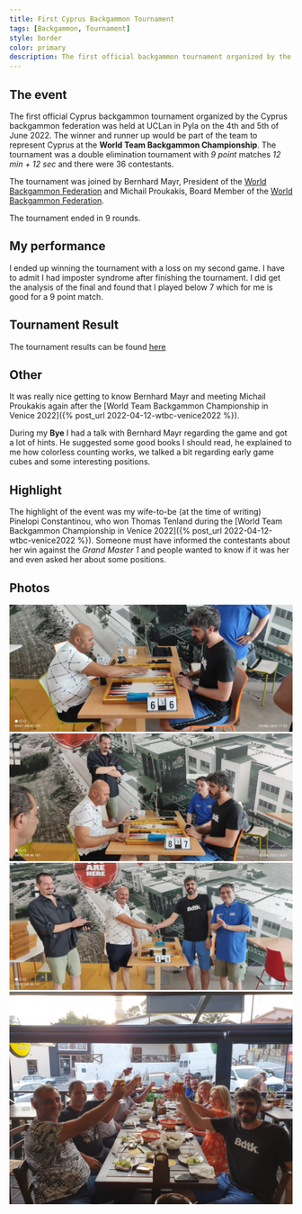 ```yaml
---
title: First Cyprus Backgammon Tournament
tags: [Backgammon, Tournament]
style: border
color: primary
description: The first official backgammon tournament organized by the Cyprus backgammon federation
---
```


## The event

The first official Cyprus backgammon tournament organized by the Cyprus backgammon federation was held at UCLan in Pyla on the 4th and 5th of June 2022. The winner and runner up would be part of the team to represent Cyprus at the **World Team Backgammon Championship**. The tournament was a double elimination tournament with *9 point* matches *12 min + 12 sec* and there were 36 contestants.

The tournament was joined by Bernhard Mayr, President of the [World Backgammon Federation](https://wbgf.info) and Michail Proukakis, Board Member of the [World Backgammon Federation](https://wbgf.info).

The tournament ended in 9 rounds.

## My performance

I ended up winning the tournament with a loss on my second game. I have to admit I had imposter syndrome after finishing the tournament. I did get the analysis of the final and found that I played below 7 which for me is good for a 9 point match.

## Tournament Result

The tournament results can be found [here](http://wmb-wrb-tour.bezma.net/?act=showgame&id=46&status=finish_game)

## Other

It was really nice getting to know Bernhard Mayr and meeting Michail Proukakis again after the [World Team Backgammon Championship in Venice 2022]({% post_url 2022-04-12-wtbc-venice2022 %}).

During my **Bye** I had a talk with Bernhard Mayr regarding the game and got a lot of hints. He suggested some good books I should read, he explained to me how colorless counting works, we talked a bit regarding early game cubes and some interesting positions.

## Highlight

The highlight of the event was my wife-to-be (at the time of writing) Pinelopi Constantinou, who won Thomas Tenland during the [World Team Backgammon Championship in Venice 2022]({% post_url 2022-04-12-wtbc-venice2022 %}). Someone must have informed the contestants about her win against the *Grand Master 1* and people wanted to know if it was her and even asked her about some positions.

## Photos

![final1.jpeg](/assets/imgs/2022-06-16-first-cyprus-tournament/final1.jpeg)
![final2.jpeg](/assets/imgs/2022-06-16-first-cyprus-tournament/final2.jpeg)
![final3.jpeg](/assets/imgs/2022-06-16-first-cyprus-tournament/final3.jpeg)
![dinner1.jpeg](/assets/imgs/2022-06-16-first-cyprus-tournament/dinner1.jpeg)
